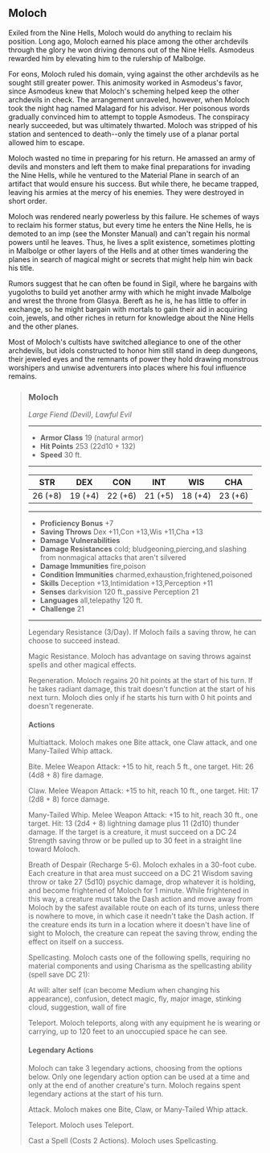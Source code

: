 ## Moloch
Exiled from the Nine Hells, Moloch would do anything to reclaim his position. Long ago, Moloch earned his place among the other archdevils through the glory he won driving demons out of the Nine Hells. Asmodeus rewarded him by elevating him to the rulership of Malbolge.

For eons, Moloch ruled his domain, vying against the other archdevils as he sought still greater power. This animosity worked in Asmodeus's favor, since Asmodeus knew that Moloch's scheming helped keep the other archdevils in check. The arrangement unraveled, however, when Moloch took the night hag named Malagard for his advisor. Her poisonous words gradually convinced him to attempt to topple Asmodeus. The conspiracy nearly succeeded, but was ultimately thwarted. Moloch was stripped of his station and sentenced to death--only the timely use of a planar portal allowed him to escape.

Moloch wasted no time in preparing for his return. He amassed an army of devils and monsters and left them to make final preparations for invading the Nine Hells, while he ventured to the Material Plane in search of an artifact that would ensure his success. But while there, he became trapped, leaving his armies at the mercy of his enemies. They were destroyed in short order.

Moloch was rendered nearly powerless by this failure. He schemes of ways to reclaim his former status, but every time he enters the Nine Hells, he is demoted to an imp (see the Monster Manual) and can't regain his normal powers until he leaves. Thus, he lives a split existence, sometimes plotting in Malbolge or other layers of the Hells and at other times wandering the planes in search of magical might or secrets that might help him win back his title.

Rumors suggest that he can often be found in Sigil, where he bargains with yugoloths to build yet another army with which he might invade Malbolge and wrest the throne from Glasya. Bereft as he is, he has little to offer in exchange, so he might bargain with mortals to gain their aid in acquiring coin, jewels, and other riches in return for knowledge about the Nine Hells and the other planes.

Most of Moloch's cultists have switched allegiance to one of the other archdevils, but idols constructed to honor him still stand in deep dungeons, their jeweled eyes and the remnants of power they hold drawing monstrous worshipers and unwise adventurers into places where his foul influence remains.


>### Moloch
>*Large Fiend (Devil), Lawful Evil*
>___
>- **Armor Class** 19 (natural armor)
>- **Hit Points** 253 (22d10 + 132)
>- **Speed** 30 ft.
>___
>|**STR**|**DEX**|**CON**|**INT**|**WIS**|**CHA**|
>|:---:|:---:|:---:|:---:|:---:|:---:|
>|26 (+8)|19 (+4)|22 (+6)|21 (+5)|18 (+4)|23 (+6)|
>
>___
>- **Proficiency Bonus** +7
>- **Saving Throws** Dex +11,Con +13,Wis +11,Cha +13
>- **Damage Vulnerabilities** 
>- **Damage Resistances** cold; bludgeoning,piercing,and slashing from nonmagical attacks that aren't silvered
>- **Damage Immunities** fire,poison
>- **Condition Immunities** charmed,exhaustion,frightened,poisoned
>- **Skills** Deception +13,Intimidation +13,Perception +11
>- **Senses** darkvision 120 ft.,passive Perception 21
>- **Languages** all,telepathy 120 ft.
>- **Challenge** 21
>___
>Legendary Resistance (3/Day). If Moloch fails a saving throw, he can choose to succeed instead.
>
>Magic Resistance. Moloch has advantage on saving throws against spells and other magical effects.
>
>Regeneration. Moloch regains 20 hit points at the start of his turn. If he takes radiant damage, this trait doesn't function at the start of his next turn. Moloch dies only if he starts his turn with 0 hit points and doesn't regenerate.
>
>#### Actions
>Multiattack. Moloch makes one Bite attack, one Claw attack, and one Many-Tailed Whip attack.
>
>Bite. Melee Weapon Attack: +15 to hit, reach 5 ft., one target. Hit: 26 (4d8 + 8) fire damage.
>
>Claw. Melee Weapon Attack: +15 to hit, reach 10 ft., one target. Hit: 17 (2d8 + 8) force damage.
>
>Many-Tailed Whip. Melee Weapon Attack: +15 to hit, reach 30 ft., one target. Hit: 13 (2d4 + 8) lightning damage plus 11 (2d10) thunder damage. If the target is a creature, it must succeed on a DC 24 Strength saving throw or be pulled up to 30 feet in a straight line toward Moloch.
>
>Breath of Despair (Recharge 5-6). Moloch exhales in a 30-foot cube. Each creature in that area must succeed on a DC 21 Wisdom saving throw or take 27 (5d10) psychic damage, drop whatever it is holding, and become frightened of Moloch for 1 minute. While frightened in this way, a creature must take the Dash action and move away from Moloch by the safest available route on each of its turns, unless there is nowhere to move, in which case it needn't take the Dash action. If the creature ends its turn in a location where it doesn't have line of sight to Moloch, the creature can repeat the saving throw, ending the effect on itself on a success.
>
>Spellcasting. Moloch casts one of the following spells, requiring no material components and using Charisma as the spellcasting ability (spell save DC 21):
>
>At will: alter self (can become Medium when changing his appearance), confusion, detect magic, fly, major image, stinking cloud, suggestion, wall of fire
>
>Teleport. Moloch teleports, along with any equipment he is wearing or carrying, up to 120 feet to an unoccupied space he can see.
>
>#### Legendary Actions
>Moloch can take 3 legendary actions, choosing from the options below. Only one legendary action option can be used at a time and only at the end of another creature's turn. Moloch regains spent legendary actions at the start of his turn.
>
>Attack. Moloch makes one Bite, Claw, or Many-Tailed Whip attack.
>
>Teleport. Moloch uses Teleport.
>
>Cast a Spell (Costs 2 Actions). Moloch uses Spellcasting.
>
